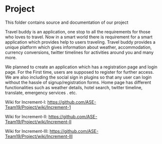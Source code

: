 # Project


This folder contains source and documentation of our project 

Travel buddy is an application, one stop to all the requirements for those who loves to travel. Now in a smart world there is requirement for a smart application which provides help to users traveling. Travel buddy provides a unique platform which gives information about weather, accommodation, currency conversions, twitter timelines for activities around you and many more. 

We planned to create an application which has a registration page and login page. For the First time, users are supposed to register for further access. We are also including the social sign in plugins so that any user can login without the hassle of signup/registration forms. Home page has different functionalities such as weather details, hotel search, twitter timeline, translate,  emergency services . etc. 


Wiki for Increment-I:  https://github.com/ASE-Team19/Project/wiki/Increment-1

Wiki for Increment-II: https://github.com/ASE-Team19/Project/wiki/Increment-II

Wiki for Increment-III: https://github.com/ASE-Team19/Project/wiki/Increment-III
